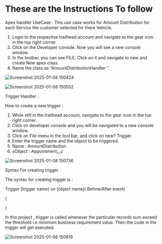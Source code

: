 <h1>These are the Instructions To follow</h1>

Apex handler
UseCase : This use case works for Amount Distribution for each Service the customer selected for there Vehicle.

1) Login to the respective trailhead account and navigate to the gear icon in the top right corner.
2) Click on the Developer console. Now you will see a new console window.
3) In the toolbar, you can see FILE. Click on it and navigate to new and create New apex class.
4) Name the class as “AmountDistributionHandler ”.



![Screenshot 2025-01-08 150424](https://github.com/user-attachments/assets/6de96fe7-9d1d-4b29-87a2-d2ce649cff2f)



![Screenshot 2025-01-08 150552](https://github.com/user-attachments/assets/50858396-a372-444f-890b-79de1524eaf8)

Trigger Handler :

How to create a new trigger :

1) While still in the trailhead account, navigate to the gear icon in the top right corner.
2) Click on developer console and you will be navigated to a new console window.
3) Click on File menu in the tool bar, and click on new? Trigger.
4) Enter the trigger name and the object to be triggered.
5) Name  : AmountDistribution
6) sObject : Appointment__c


![Screenshot 2025-01-08 150736](https://github.com/user-attachments/assets/36603015-263e-4865-960b-b7f68f7ba081)



Syntax For creating trigger :


The syntax for creating trigger is :


Trigger [trigger name] on [object name]( Before/After event)

{


}

In this project , trigger is called whenever the particular records sum exceed the threshold i.e minimum business requirement value. Then the code in the trigger will get executed.


![Screenshot 2025-01-08 150819](https://github.com/user-attachments/assets/e5032187-63f8-4ecf-a7c1-1e0284f529c8)
